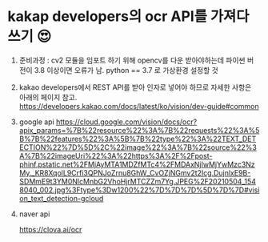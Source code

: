 # kakap developers의 ocr API를 가져다 쓰기 😍

1. 준비과정 :
    cv2 모듈을 임포트 하기 위해 opencv를 다운 받아야하는데 파이썬 버전이 3.8 이상이면 오류가 남. 
    python == 3.7 로 가상환경 설정할 것
2. kakao developers에서 REST API를 받아 인자로 넣어야 하므로 자세한 사항은 아래의 페이지 참고.
    https://developers.kakao.com/docs/latest/ko/vision/dev-guide#common

3. google api 
    https://cloud.google.com/vision/docs/ocr?apix_params=%7B%22resource%22%3A%7B%22requests%22%3A%5B%7B%22features%22%3A%5B%7B%22type%22%3A%22TEXT_DETECTION%22%7D%5D%2C%22image%22%3A%7B%22source%22%3A%7B%22imageUri%22%3A%22https%3A%2F%2Fpost-phinf.pstatic.net%2FMjAyMTA1MDZfMTc4%2FMDAxNjIwMjYwMzc3NzMy._KR8XqolL9Crfi3QPNJoZrnu8GhW_CvOZjNGmv2t2Icg.DujnlxE9B-SDMmE9t3YM0NlcMnbG2VhoHjrMTCZZm7Yg.JPEG%2F20210504_1548040_002.jpg%3Ftype%3Dw1200%22%7D%7D%7D%5D%7D%7D#vision_text_detection-gcloud

4. naver api

    https://clova.ai/ocr